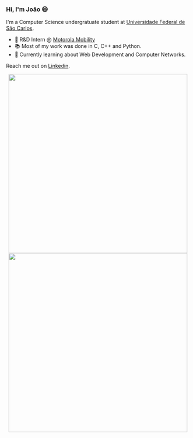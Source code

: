 ### Hi, I'm João 😄 
I'm a Computer Science undergratuate student at [Universidade Federal de São Carlos](https://www2.ufscar.br/).

- 💼  R&D Intern @ [Motorola Mobility](http://motorola.com/)
- 📚  Most of my work was done in C, C++ and Python.
- 📓  Currently learning about Web Development and Computer Networks.

Reach me out on [Linkedin](https://www.linkedin.com/in/joaovicmendes/).

<center>
<img width="490px" src="https://github-readme-stats.vercel.app/api?username=joaovicmendes&theme=buefy"/>
<img width="490px" src="https://github-readme-stats.vercel.app/api/top-langs/?username=joaovicmendes&hide=html,tex,Jupyter Notebook, java&layout=compact&theme=buefy"/>
</center>

<!--
**joaovicmendes/joaovicmendes** is a ✨ _special_ ✨ repository because its `README.md` (this file) appears on your GitHub profile.

Here are some ideas to get you started:

- 🔭 I’m currently working on ...
- 🌱 I’m currently learning ...
- 👯 I’m looking to collaborate on ...
- 🤔 I’m looking for help with ...
- 💬 Ask me about ...
- 📫 How to reach me: ...
- 😄 Pronouns: ...
- ⚡ Fun fact: ...
-->
